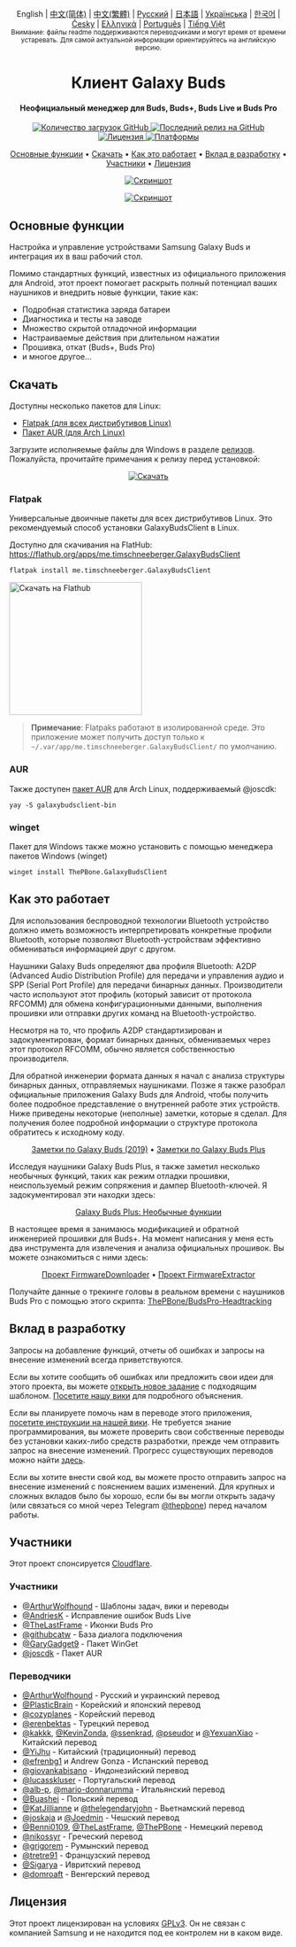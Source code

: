 <p align="center">
  English | <a href="/docs/README_chs.md">中文(简体)</a> | <a href="/docs/README_cht.md">中文(繁體)</a> | <a href="/docs/README_rus.md">Русский</a> | <a href="/docs/README_jpn.md">日本語</a> | <a href="/docs/README_ukr.md">Українська</a> | <a href="/docs/README_kor.md">한국어</a> | <a href="/docs/README_cze.md">Česky</a> | <a href="/docs/README_gr.md">Ελληνικά</a> | <a href="/docs/README_pt.md">Português</a> | <a href="/docs/README_vnm.md">Tiếng Việt</a> <br>
    <sub>Внимание: файлы readme поддерживаются переводчиками и могут время от времени устаревать. Для самой актуальной информации ориентируйтесь на английскую версию.</sub>
</p>
<h1 align="center">
  Клиент Galaxy Buds
  <br>
</h1>
<h4 align="center">Неофициальный менеджер для Buds, Buds+, Buds Live и Buds Pro</h4>
<p align="center">
  <a href="https://github.com/ThePBone/GalaxyBudsClient/releases">
    <img alt="Количество загрузок GitHub" src="https://img.shields.io/github/downloads/thepbone/galaxybudsclient/total">
  </a>
  <a href="https://github.com/ThePBone/GalaxyBudsClient/releases">
   <img alt="Последний релиз на GitHub" src="https://img.shields.io/github/v/release/thepbone/galaxybudsclient">
  </a>
  <a href="https://github.com/ThePBone/GalaxyBudsClient/blob/master/LICENSE">
      <img alt="Лицензия" src="https://img.shields.io/github/license/thepbone/galaxybudsclient">
  </a>
  <a href="https://github.com/ThePBone/GalaxyBudsClient/releases">
    <img alt="Платформы" src="https://img.shields.io/badge/platform-Windows/Linux-yellowgreen">
  </a>
</p>
<p align="center">
  <a href="#основные-функции">Основные функции</a> •
  <a href="#скачать">Скачать</a> •
  <a href="#как-это-работает">Как это работает</a> •
  <a href="#вклад-в-разработку">Вклад в разработку</a> •
  <a href="#участники">Участники</a> •
  <a href="#лицензия">Лицензия</a>
</p>

<p align="center">
    <a href="https://ko-fi.com/H2H83E5J3"><img alt="Скриншот" src="https://ko-fi.com/img/githubbutton_sm.svg"></a>
</p>

<p align="center">
    <a href="#"><img alt="Скриншот" src="https://github.com/ThePBone/GalaxyBudsClient/blob/master/screenshots/screencap.gif"></a>
</p>

## Основные функции

Настройка и управление устройствами Samsung Galaxy Buds и интеграция их в ваш рабочий стол.

Помимо стандартных функций, известных из официального приложения для Android, этот проект помогает раскрыть полный потенциал ваших наушников и внедрить новые функции, такие как:

- Подробная статистика заряда батареи
- Диагностика и тесты на заводе
- Множество скрытой отладочной информации
- Настраиваемые действия при длительном нажатии
- Прошивка, откат (Buds+, Buds Pro)
- и многое другое...

## Скачать

Доступны несколько пакетов для Linux:

- [Flatpak (для всех дистрибутивов Linux)](#flatpak)
- [Пакет AUR (для Arch Linux)](#AUR)

Загрузите исполняемые файлы для Windows в разделе [релизов](https://github.com/ThePBone/GalaxyBudsClient/releases). Пожалуйста, прочитайте примечания к релизу перед установкой:

<p align="center">
    <a href="https://github.com/ThePBone/GalaxyBudsClient/releases"><img alt="Скачать" src="https://github.com/ThePBone/GalaxyBudsClient/blob/master/screenshots/download.png"></a>
</p>

### Flatpak

Универсальные двоичные пакеты для всех дистрибутивов Linux. Это рекомендуемый способ установки GalaxyBudsClient в Linux.

Доступно для скачивания на FlatHub: https://flathub.org/apps/me.timschneeberger.GalaxyBudsClient

`flatpak install me.timschneeberger.GalaxyBudsClient`

<a href='https://flathub.org/apps/me.timschneeberger.GalaxyBudsClient'><img width='240' alt='Скачать на Flathub' src='https://dl.flathub.org/assets/badges/flathub-badge-en.png'/></a>

> **Примечание**: Flatpaks работают в изолированной среде. Это приложение может получить доступ только к `~/.var/app/me.timschneeberger.GalaxyBudsClient/` по умолчанию.

### AUR

Также доступен [пакет AUR](https://aur.archlinux.org/packages/galaxybudsclient-bin/) для Arch Linux, поддерживаемый @joscdk:

`yay -S galaxybudsclient-bin`

### winget

Пакет для Windows также можно установить с помощью менеджера пакетов Windows (winget)

`winget install ThePBone.GalaxyBudsClient`

## Как это работает

Для использования беспроводной технологии Bluetooth устройство должно иметь возможность интерпретировать конкретные профили Bluetooth, которые позволяют Bluetooth-устройствам эффективно обмениваться информацией друг с другом.

Наушники Galaxy Buds определяют два профиля Bluetooth: A2DP (Advanced Audio Distribution Profile) для передачи и управления аудио и SPP (Serial Port Profile) для передачи бинарных данных. Производители часто используют этот профиль (который зависит от протокола RFCOMM) для обмена конфигурационными данными, выполнения прошивки или отправки других команд на Bluetooth-устройство.

Несмотря на то, что профиль A2DP стандартизирован и задокументирован, формат бинарных данных, обмениваемых через этот протокол RFCOMM, обычно является собственностью производителя.

Для обратной инженерии формата данных я начал с анализа структуры бинарных данных, отправляемых наушниками. Позже я также разобрал официальные приложения Galaxy Buds для Android, чтобы получить более подробное представление о внутренней работе этих устройств. Ниже приведены некоторые (неполные) заметки, которые я сделал. Для получения более подробной информации о структуре протокола обратитесь к исходному коду.

<p align="center">
  <a href="https://github.com/ThePBone/GalaxyBudsClient/blob/master/GalaxyBudsRFCommProtocol.md">Заметки по Galaxy Buds (2019)</a> •
  <a href="https://github.com/ThePBone/GalaxyBudsClient/blob/master/Galaxy%20Buds%20Plus%20RFComm%20Protocol%20Notes.md">Заметки по Galaxy Buds Plus</a>
</p>

Исследуя наушники Galaxy Buds Plus, я также заметил несколько необычных функций, таких как режим отладки прошивки, неиспользуемый режим сопряжения и дампер Bluetooth-ключей. Я задокументировал эти находки здесь:

<p align="center">
  <a href="https://github.com/ThePBone/GalaxyBudsClient/blob/master/GalaxyBudsPlus_HiddenDebugFeatures.md">Galaxy Buds Plus: Необычные функции</a>
</p>

В настоящее время я занимаюсь модификацией и обратной инженерией прошивки для Buds+. На момент написания у меня есть два инструмента для извлечения и анализа официальных прошивок. Вы можете ознакомиться с ними здесь:

<p align="center">
  <a href="https://github.com/ThePBone/GalaxyBudsFirmwareDownloader">Проект FirmwareDownloader</a> •
  <a href="https://github.com/ThePBone/GalaxyBudsFirmwareExtractor">Проект FirmwareExtractor</a>
</p>

Получайте данные о трекинге головы в реальном времени с наушников Buds Pro с помощью этого скрипта: [ThePBone/BudsPro-Headtracking](https://github.com/ThePBone/BudsPro-Headtracking)

## Вклад в разработку

Запросы на добавление функций, отчеты об ошибках и запросы на внесение изменений всегда приветствуются.

Если вы хотите сообщить об ошибках или предложить свои идеи для этого проекта, вы можете [открыть новое задание](https://github.com/ThePBone/GalaxyBudsClient/issues/new/choose) с подходящим шаблоном. [Посетите нашу вики](https://github.com/ThePBone/GalaxyBudsClient/wiki/2.-How-to-submit-issues) для подробного объяснения.

Если вы планируете помочь нам в переводе этого приложения, [посетите инструкции на нашей вики](https://github.com/ThePBone/GalaxyBudsClient/wiki/3.-How-to-help-with-translations). Не требуется знание программирования, вы можете проверить свои собственные переводы без установки каких-либо средств разработки, прежде чем отправить запрос на внесение изменений. Прогресс существующих переводов можно найти [здесь](https://github.com/ThePBone/GalaxyBudsClient/blob/master/meta/translations.md).

Если вы хотите внести свой код, вы можете просто отправить запрос на внесение изменений с пояснением ваших изменений. Для крупных и сложных вкладов было бы хорошо, если бы вы могли открыть задачу (или связаться со мной через Telegram [@thepbone](https://t.me/thepbone)) перед началом работы.

## Участники

Этот проект спонсируется [Cloudflare](https://cloudflare.com).

### Участники

- [@ArthurWolfhound](https://github.com/ArthurWolfhound) - Шаблоны задач, вики и переводы
- [@AndriesK](https://github.com/AndriesK) - Исправление ошибок Buds Live
- [@TheLastFrame](https://github.com/TheLastFrame) - Иконки Buds Pro
- [@githubcatw](https://github.com/githubcatw) - База диалога подключения
- [@GaryGadget9](https://github.com/GaryGadget9) - Пакет WinGet
- [@joscdk](https://github.com/joscdk) - Пакет AUR

### Переводчики

- [@ArthurWolfhound](https://github.com/ArthurWolfhound) - Русский и украинский перевод
- [@PlasticBrain](https://github.com/fhalfkg) - Корейский и японский перевод
- [@cozyplanes](https://github.com/cozyplanes) - Корейский перевод
- [@erenbektas](https://github.com/erenbektas) - Турецкий перевод
- [@kakkk](https://github.com/kakkk), [@KevinZonda](https://github.com/KevinZonda), [@ssenkrad](https://github.com/ssenkrad), [@pseudor](https://github.com/pseudor) и [@YexuanXiao](https://github.com/YexuanXiao) - Китайский перевод
- [@YiJhu](https://github.com/YiJhu) - Китайский (традиционный) перевод
- [@efrenbg1](https://github.com/efrenbg1) и Andrew Gonza - Испанский перевод
- [@giovankabisano](https://github.com/giovankabisano) - Индонезийский перевод
- [@lucasskluser](https://github.com/lucasskluser) - Португальский перевод
- [@alb-p](https://github.com/alb-p), [@mario-donnarumma](https://github.com/mario-donnarumma) - Итальянский перевод
- [@Buashei](https://github.com/Buashei) - Польский перевод
- [@KatJillianne](https://github.com/KatJillianne) и [@thelegendaryjohn](https://github.com/thelegendaryjohn) - Вьетнамский перевод
- [@joskaja](https://github.com/joskaja) и [@Joedmin](https://github.com/Joedmin) - Чешский перевод
- [@Benni0109](https://github.com/Benni0109), [@TheLastFrame](https://github.com/TheLastFrame), [@ThePBone](https://github.com/ThePBone) - Немецкий перевод
- [@nikossyr](https://github.com/nikossyr) - Греческий перевод
- [@grigorem](https://github.com/grigorem) - Румынский перевод
- [@tretre91](https://github.com/tretre91) - Французский перевод
- [@Sigarya](https://github.com/Sigarya) - Ивритский перевод
- [@domroaft](https://github.com/domroaft) - Венгерский перевод

## Лицензия

Этот проект лицензирован на условиях [GPLv3](https://github.com/ThePBone/GalaxyBudsClient/blob/master/LICENSE). Он не связан с компанией Samsung и не находится под ее контролем ни в каком виде.
